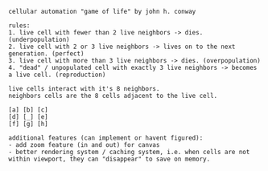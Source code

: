     cellular automation "game of life" by john h. conway

    rules: 
    1. live cell with fewer than 2 live neighbors -> dies. (underpopulation)
    2. live cell with 2 or 3 live neighbors -> lives on to the next generation. (perfect)
    3. live cell with more than 3 live neighbors -> dies. (overpopulation)
    4. "dead" / unpopulated cell with exactly 3 live neighbors -> becomes a live cell. (reproduction)

    live cells interact with it's 8 neighbors. 
    neighbors cells are the 8 cells adjacent to the live cell.

    [a] [b] [c]
    [d] [_] [e]
    [f] [g] [h]

    additional features (can implement or havent figured):
    - add zoom feature (in and out) for canvas
    - better rendering system / caching system, i.e. when cells are not within viewport, they can "disappear" to save on memory.
